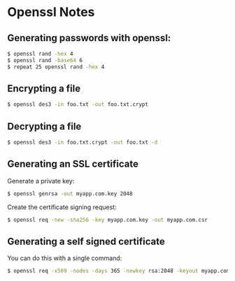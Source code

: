 # Openssl Notes

## Generating passwords with openssl:

```bash
$ openssl rand -hex 4
$ openssl rand -base64 6
$ repeat 25 openssl rand -hex 4
```

## Encrypting a file

```bash
$ openssl des3 -in foo.txt -out foo.txt.crypt
```

## Decrypting a file

```bash
$ openssl des3 -in foo.txt.crypt -out foo.txt -d
```

## Generating an SSL certificate

Generate a private key:

```bash
$ openssl genrsa -out myapp.com.key 2048
```

Create the certificate signing request:

```bash
$ openssl req -new -sha256 -key myapp.com.key -out myapp.com.csr
```

## Generating a self signed certificate

You can do this with a single command:

```bash
$ openssl req -x509 -nodes -days 365 -newkey rsa:2048 -keyout myapp.com.key -out myapp.com.crt
```
